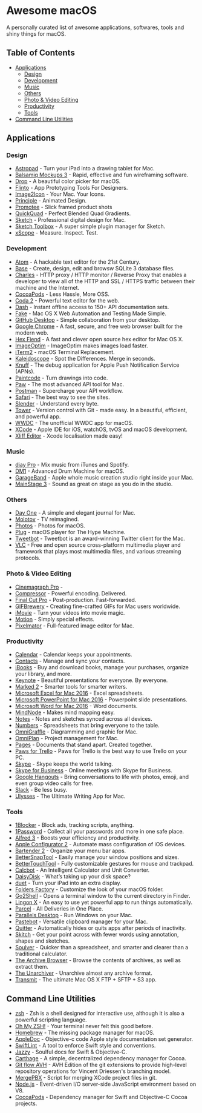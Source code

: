 # Awesome macOS

A personally curated list of awesome applications, softwares, tools and shiny things for macOS.

## Table of Contents

- [Applications](#applications)
	- [Design](#design)
	- [Development](#development)
	- [Music](#music)
	- [Others](#others)
	- [Photo & Video Editing](#photo-&-video-editing)
	- [Productivity](#productivity)
	- [Tools](#tools)
- [Command Line Utilities](#command-line-utilities)

## Applications

### Design

- [Astropad](http://astropad.com) - Turn your iPad into a drawing tablet for Mac.
- [Balsamiq Mockups 3](https://balsamiq.com) - Rapid, effective and fun wireframing software.
- [Drop](http://dropcolorpicker.com) - A beautiful color picker for macOS.
- [Flinto](https://www.flinto.com) - App Prototyping Tools For Designers.
- [Image2Icon](http://www.img2icnsapp.com) - Your Mac. Your Icons.
- [Principle](http://principleformac.com) - Animated Design.
- [Promotee](https://www.netwalkapps.com/app/promotee) - Slick framed product shots
- [QuickQuad](http://quickquad.imagestudiopro.com) - Perfect Blended Quad Gradients.
- [Sketch](https://www.sketchapp.com) - Professional digital design for Mac.
- [Sketch Toolbox](http://sketchtoolbox.com) - A super simple plugin manager for Sketch.
- [xScope](http://xscopeapp.com) - Measure. Inspect. Test.

### Development

- [Atom](https://atom.io) - A hackable text editor for the 21st Century.
- [Base](https://menial.co.uk/base/) - Create, design, edit and browsw SQLite 3 database files.
- [Charles](https://www.charlesproxy.com) - HTTP proxy / HTTP monitor / Reverse Proxy that enables a developer to view all of the HTTP and SSL / HTTPS traffic between their machine and the Internet.
- [CocoaPods](https://cocoapods.org/app) - Less Hassle, More OSS.
- [Coda 2](https://panic.com/coda/) - Powerful text editor for the web.
- [Dash](https://kapeli.com/dash) - Instant offline access to 150+ API documentation sets.
- [Fake](http://fakeapp.com) - Mac OS X Web Automation and Testing Made Simple.
- [GitHub Desktop](https://desktop.github.com) - Simple collaboration from your desktop.
- [Google Chrome](http://www.google.com/chrome/) - A fast, secure, and free web browser built for the modern web.
- [Hex Fiend](http://ridiculousfish.com/hexfiend/) - A fast and clever open source hex editor for Mac OS X.
- [ImageOptim](https://imageoptim.com) - ImageOptim makes images load faster.
- [iTerm2](https://www.iterm2.com) - macOS Terminal Replacement.
- [Kaleidoscope](http://www.kaleidoscopeapp.com) - Spot the Differences. Merge in seconds.
- [Knuff](https://github.com/KnuffApp/Knuff) - The debug application for Apple Push Notification Service (APNs).
- [Paintcode](https://www.paintcodeapp.com) - Turn drawings into code.
- [Paw](https://paw.cloud) - The most advanced API tool for Mac.
- [Postman](https://www.getpostman.com/apps) - Supercharge your API workflow.
- [Safari](http://www.apple.com/safari/) - The best way to see the sites.
- [Slender](http://martiancraft.com/products/slender.html) - Understand every byte.
- [Tower](https://www.git-tower.com/mac/) - Version control with Git - made easy. In a beautiful, efficient, and powerful app.
- [WWDC](https://github.com/insidegui/WWDC) - The unofficial WWDC app for macOS.
- [XCode](https://developer.apple.com/xcode/) - Apple IDE for iOS, watchOS, tvOS and macOS development.
- [Xliff Editor](https://sweetpproductions.com) - Xcode localisation made easy!

### Music

- [djay Pro](https://www.algoriddim.com/djay-pro-mac) - Mix music from iTunes and Spotify.
- [DM1](http://fingerlab.net/portfolio/dm1-for-mac) - Advanced Drum Machine for macOS.
- [GarageBand](http://www.apple.com/mac/garageband/) - Apple whole music creation studio right inside your Mac.
- [MainStage 3](http://www.apple.com/mainstage/) - Sound as great on stage as you do in the studio.

### Others

- [Day One](http://dayoneapp.com) - A simple and elegant journal for Mac.
- [Molotov](http://www.molotov.tv) - TV reimagined.
- [Photos](http://www.apple.com/lae/macos/photos/) - Photos for macOS.
- [Plug](https://www.plugformac.com) - macOS player for The Hype Machine.
- [Tweetbot](http://tapbots.com/tweetbot/mac/) - Tweetbot is an award-winning Twitter client for the Mac.
- [VLC](http://www.videolan.org/vlc/) - Free and open source cross-platform multimedia player and framework that plays most multimedia files, and various streaming protocols.

### Photo & Video Editing

- [Cinemagraph Pro](https://flixel.com/products/mac/cinemagraph-pro/) -
- [Compressor](http://www.apple.com/lae/final-cut-pro/compressor/) - Powerful encoding. Delivered.
- [Final Cut Pro](http://www.apple.com/lae/final-cut-pro/) - Post-production. Fast-forwarded.
- [GIFBrewery](http://gifbrewery.com) - Creating fine-crafted GIFs for Mac users worldwide.
- [iMovie](http://www.apple.com/imovie/) - Turn your videos into movie magic.
- [Motion](http://www.apple.com/lae/final-cut-pro/motion/) - Simply special effects.
- [Pixelmator](http://www.pixelmator.com/mac/) - Full-featured image editor for Mac.

### Productivity

- [Calendar](https://www.icloud.com) - Calendar keeps your appointments.
- [Contacts](https://www.icloud.com) - Manage and sync your contacts.
- [iBooks](http://www.apple.com/ibooks/) - Buy and download books, manage your purchases, organize your library, and more.
- [Keynote](http://www.apple.com/keynote/) - Beautiful presentations for everyone. By everyone.
- [Marked 2](http://marked2app.com) - Smarter tools for smarter writers.
- [Microsoft Excel for Mac 2016](https://products.office.com/en/mac/microsoft-office-for-mac) - Excel spreadsheets.
- [Microsoft PowerPoint for Mac 2016](https://products.office.com/en/mac/microsoft-office-for-mac) - Powerpoint slide presentations.
- [Microsoft Word for Mac 2016](https://products.office.com/en/mac/microsoft-office-for-mac) - Word documents.
- [MindNode](http://mindnode.com) - Makes mind mapping easy.
- [Notes](https://www.icloud.com/#notes) - Notes and sketches synced across all devices.
- [Numbers](http://www.apple.com/numbers/) - Spreadsheets that bring everyone to the table.
- [OmniGraffle](https://www.omnigroup.com/omnigraffle) - Diagramming and graphic for Mac.
- [OmniPlan](https://www.omnigroup.com/omniplan) - Project management for Mac.
- [Pages](http://www.apple.com/pages/) - Documents that stand apart. Created together.
- [Paws for Trello](http://friendlyfox.es/pawsfortrello/) - Paws for Trello is the best way to use Trello on your PC.
- [Skype](https://www.skype.com) - Skype keeps the world talking.
- [Skype for Business](https://www.skype.com/en/business/skype-for-business/) - Online meetings with Skype for Business.
- [Google Hangouts](https://hangouts.google.com) - Bring conversations to life with photos, emoji, and even group video calls for free.
- [Slack](https://slack.com) - Be less busy.
- [Ulysses](https://ulyssesapp.com) - The Ultimate Writing App for Mac.

### Tools

- [1Blocker](http://1blocker.com) - Block ads, tracking scripts, anything.
- [1Password](https://1password.com) - Collect all your passwords and more in one safe place.
- [Alfred 3](https://www.alfredapp.com) - Boosts your efficiency and productivity.
- [Apple Configurator 2](https://itunes.apple.com/us/app/apple-configurator-2/id1037126344?mt=12) - Automate mass configuration of iOS devices.
- [Bartender 2](https://www.macbartender.com) - Organize your menu bar apps.
- [BetterSnapTool](https://www.boastr.net/bettersnaptool/) - Easily manage your window positions and sizes.
- [BetterTouchTool](https://www.boastr.net/) - Fully customizable gestures for mouse and trackpad.
- [Calcbot](http://tapbots.com/calcbot/mac/) - An Intelligent Calculator and Unit Converter.
- [DaisyDisk](https://daisydiskapp.com) - What’s taking up your disk space?
- [duet](https://www.duetdisplay.com) - Turn your iPad into an extra display.
- [Folders Factory](https://itunes.apple.com/en/app/folders-factory/id442153412?mt=12) - Customize the look of your macOS folder.
- [Go2Shell](http://zipzapmac.com/go2shell) - Opens a terminal window to the current directory in Finder.
- [Lingon X](https://www.peterborgapps.com/lingon/) - An easy to use yet powerful app to run things automatically.
- [Parcel](https://parcelapp.net) - All Deliveries in One Place.
- [Parallels  Desktop](http://www.parallels.com/) - Run Windows on your Mac.
- [Pastebot](http://tapbots.com/pastebot/beta/) - Versatile clipboard manager for your Mac.
- [Quitter](https://marco.org/apps) - Automatically hides or quits apps after periods of inactivity.
- [Skitch](https://evernote.com/skitch/) - Get your point across with fewer words using annotation, shapes and sketches.
- [Soulver](http://acqualia.com/soulver/) - Quicker than a spreadsheet, and smarter and clearer than a traditional calculator.
- [The Archive Browser](https://archivebrowser.c3.cx) - Browse the contents of archives, as well as extract them.
- [The Unarchiver](http://unarchiver.c3.cx/unarchiver) - Unarchive almost any archive format.
- [Transmit](https://panic.com/transmit/) - The ultimate Mac OS X FTP + SFTP + S3 app.

## Command Line Utilities

- [zsh](http://www.zsh.org) - Zsh is a shell designed for interactive use, although it is also a powerful scripting language.
- [Oh My ZSH!](http://ohmyz.sh) - Your terminal never felt this good before.
- [Homebrew](http://brew.sh) - The missing package manager for macOS.
- [AppleDoc](https://github.com/tomaz/appledoc) - Objective-c code Apple style documentation set generator.
- [SwiftLint](https://github.com/realm/SwiftLint) - A tool to enforce Swift style and conventions.
- [Jazzy](https://github.com/realm/jazzy) - Soulful docs for Swift & Objective-C.
- [Carthage](https://github.com/Carthage/Carthage) - A simple, decentralized dependency manager for Cocoa.
- [Git flow AVH](https://github.com/petervanderdoes/gitflow-avh) - AVH Edition of the git extensions to provide high-level repository operations for Vincent Driessen's branching model.
- [MergePBX](https://github.com/simonwagner/mergepbx) - Script for merging XCode project files in git.
- [Node.js](https://nodejs.org) - Event-driven I/O server-side JavaScript environment based on V8.
- [CocoaPods](https://cocoapods.org) - Dependency manager for Swift and Objective-C Cocoa projects.
